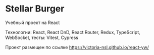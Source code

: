 # Stellar Burger

Учебный проект на React

Технологии: React, React DnD, React Router, Redux, TypeScript, WebSocket, тесты: Vitest, Cypress

Проект размещен по ссылке
https://victoria-nsl.github.io/react-yw/
